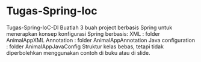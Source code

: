 # Tugas-Spring-Ioc
Tugas-Spring-IoC-DI Buatlah 3 buah project berbasis Spring untuk menerapkan konsep konfigurasi Spring berbasis: XML : folder AnimalAppXML Annotation : folder AnimalAppAnnotation Java configuration : folder AnimalAppJavaConfig Struktur kelas bebas, tetapi tidak diperbolehkan menggunakan contoh di buku atau di slide.
